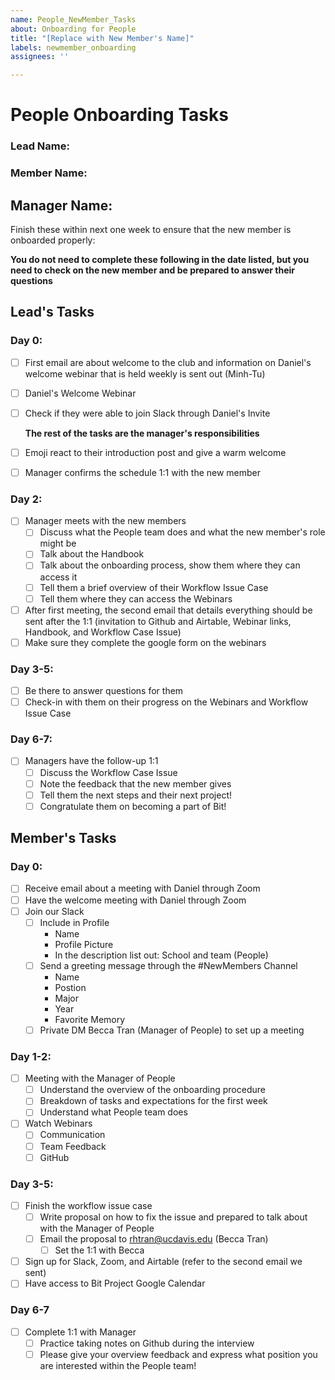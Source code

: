 ```yaml
---
name: People_NewMember_Tasks
about: Onboarding for People
title: "[Replace with New Member's Name]"
labels: newmember_onboarding
assignees: ''

---
```


# People Onboarding Tasks 

### Lead Name:
### Member Name:
## Manager Name:
Finish these within next one week to ensure that the new member is onboarded properly:

**You do not need to complete these following in the date listed, but you need to check on the new member and be prepared to answer their questions** 

## Lead's Tasks

### Day 0:

- [ ] First email are about welcome to the club and information on Daniel's welcome webinar that is held weekly is sent out (Minh-Tu)
- [ ] Daniel's Welcome Webinar 
- [ ] Check if they were able to join Slack through Daniel's Invite 

  **The rest of the tasks are the manager's responsibilities**  

- [ ] Emoji react to their introduction post and give a warm welcome
- [ ] Manager confirms the schedule 1:1 with the new member 

### Day 2:

- [ ] Manager meets with the new members 
  - [ ] Discuss what the People team does and what the new member's role might be
  - [ ] Talk about the Handbook 
  - [ ] Talk about the onboarding process, show them where they can access it 
  - [ ] Tell them a brief overview of their Workflow Issue Case 
  - [ ] Tell them where they can access the Webinars 
- [ ] After first meeting, the second email that details everything should be sent after the 1:1 (invitation to Github and Airtable, Webinar links, Handbook, and Workflow Case Issue)
- [ ] Make sure they complete the google form on the webinars 

### Day 3-5: 

- [ ] Be there to answer questions for them
- [ ] Check-in with them on their progress on the Webinars and Workflow Issue Case 

### Day 6-7: 

- [ ] Managers have the follow-up 1:1 
  - [ ] Discuss the Workflow Case Issue 
  - [ ] Note the feedback that the new member gives 
  - [ ] Tell them the next steps and their next project!
  - [ ] Congratulate them on becoming a part of Bit!

## Member's Tasks

### Day 0:

- [ ] Receive email about a meeting with Daniel through Zoom 
- [ ] Have the welcome meeting with Daniel through Zoom 
- [ ] Join our Slack
  - [ ] Include in Profile
    - Name
    - Profile Picture 
    - In the description list out: School and team (People)
  - [ ] Send a greeting message through the #NewMembers Channel 
    - Name 
    - Postion
    - Major 
    - Year
    - Favorite Memory 
  - [ ] Private DM Becca Tran (Manager of People) to set up a meeting 

### Day 1-2:

- [ ] Meeting with the Manager of People 
  - [ ] Understand the overview of the onboarding procedure 
  - [ ] Breakdown of tasks and expectations for the first week 
  - [ ] Understand what People team does
- [ ] Watch Webinars 
  - [ ] Communication
  - [ ] Team Feedback
  - [ ] GitHub

### Day 3-5:

- [ ] Finish the workflow issue case
  - [ ] Write proposal on how to fix the issue and prepared to talk about with the Manager of People
  - [ ] Email the proposal to rhtran@ucdavis.edu (Becca Tran)
    - [ ] Set the 1:1 with Becca 
- [ ] Sign up for Slack, Zoom, and Airtable (refer to the second email we sent)
- [ ] Have access to Bit Project Google Calendar 

### Day 6-7 

- [ ] Complete 1:1 with Manager 
  - [ ] Practice taking notes on Github during the interview 
  - [ ] Please give your overview feedback and express what position you are interested within the People team!
